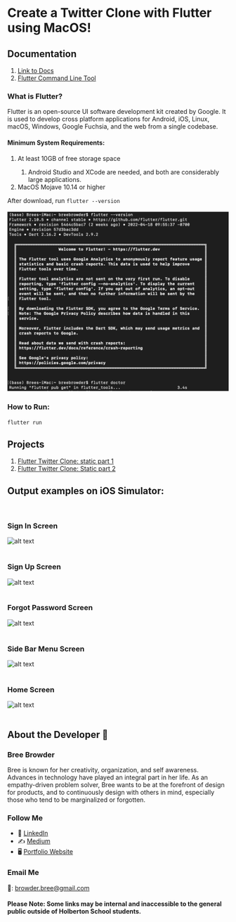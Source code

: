 # Create a Twitter Clone with Flutter using MacOS!

## Documentation
1. [Link to Docs](https://docs.flutter.dev/get-started/install/macos)
2. [Flutter Command Line Tool](https://docs.flutter.dev/reference/flutter-cli)

### What is Flutter?

Flutter is an open-source UI software development kit created by Google. It is used to develop cross platform applications for Android, iOS, Linux, macOS, Windows, Google Fuchsia, and the web from a single codebase.

#### Minimum System Requirements:
<ol>
  <li>At least 10GB of free storage space</li>
      <ol>
         <li>Android Studio and XCode are needed, and both are considerably large applications.</li>
      </ol>
  <li>MacOS Mojave 10.14 or higher</li>
</ol>


After download, run ``` flutter --version ``` <br />
<br />
![alt text](https://github.com/breebrowder/holberton-flutter_intro/blob/main/flutter-v.png)

### How to Run:

``` flutter run ```

## Projects

1. [Flutter Twitter Clone: static part 1](https://intranet.hbtn.io/projects/2849)
2. [Flutter Twitter Clone: Static part 2](https://intranet.hbtn.io/projects/2849)


## Output examples on iOS Simulator: <br />
<br />

### Sign In Screen
![alt text](https://github.com/breebrowder/holberton-twitter_clone/blob/main/flutter%20screenshot/flutter_01.png)<br />
<br />

### Sign Up Screen
![alt text](https://github.com/breebrowder/holberton-twitter_clone/blob/main/flutter%20screenshot/flutter_02.png)<br />
<br />

### Forgot Password Screen
![alt text](https://github.com/breebrowder/holberton-twitter_clone/blob/main/flutter%20screenshot/flutter_03.png)<br />
<br />

### Side Bar Menu Screen
![alt text](https://github.com/breebrowder/holberton-twitter_clone/blob/main/flutter%20screenshot/flutter_05.png)<br />
<br />

### Home Screen
![alt text](https://github.com/breebrowder/holberton-twitter_clone/blob/main/flutter%20screenshot/flutter_04.png)<br />
<br />


## About the Developer  💬

### Bree Browder

Bree is known for her creativity, organization, and self awareness. Advances in technology have played an integral part in her life. As an empathy-driven problem solver, Bree wants to be at the forefront of design for products, and to continuously design with others in mind, especially those who tend to be marginalized or forgotten.

### Follow Me

- 📁 [LinkedIn](https://www.linkedin.com/in/breebrowder/)
- ✍️ [Medium](https://medium.com/@breebrowder)
- 🖥️ [Portfolio Website](https://www.breebrowder.com/)

### Email Me
📩: browder.bree@gmail.com


#### Please Note: Some links may be internal and inaccessible to the general public outside of Holberton School students.
